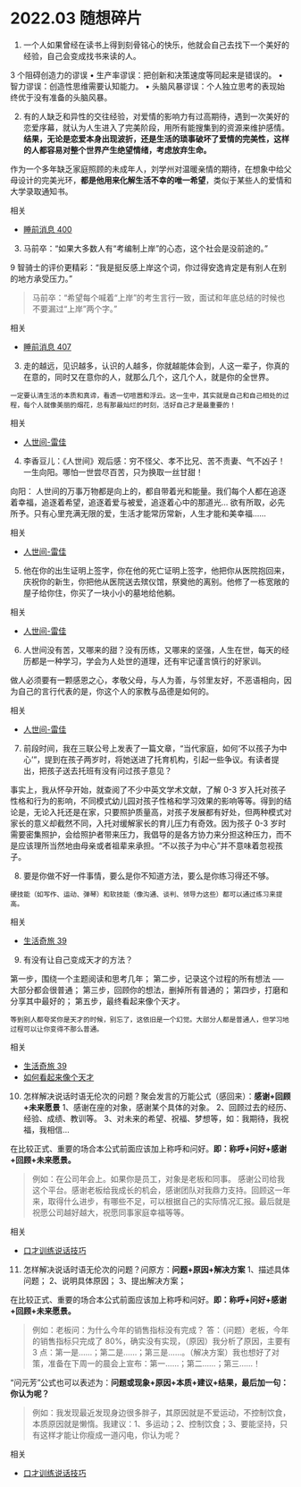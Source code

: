 # 2022.03 随想碎片

1. 一个人如果曾经在读书上得到刻骨铭心的快乐，他就会自己去找下一个美好的经验，自己会变成找书来读的人。

3 个阻碍创造力的谬误
• 生产率谬误：把创新和决策速度等同起来是错误的。
• 智力谬误：创造性思维需要认知能力。
• 头脑风暴谬误：个人独立思考的表现始终优于没有准备的头脑风暴。

2. 有的人缺乏和异性的交往经验，对爱情的影响力有过高期待，遇到一次美好的恋爱序幕，就认为人生进入了完美阶段，用所有能搜集到的资源来维护感情。**结果，无论是恋爱本身出现波折，还是生活的琐事破坏了爱情的完美性，这样的人都容易对整个世界产生绝望情绪，考虑放弃生命。**

作为一个多年缺乏家庭照顾的未成年人，刘学州对温暖亲情的期待，在想象中给父母设计的完美光环，**都是他用来化解生活不幸的唯一希望**，类似于某些人的爱情和大学录取通知书。

相关

- [睡前消息 400](https://mp.weixin.qq.com/s?__biz=MzU4MTU1NzI4Mw==&mid=2247627269&idx=2&sn=2c70681dece3b0a66ffac14d4048dbe0)

3. 马前卒：“如果大多数人有“考编制上岸”的心态，这个社会是没前途的。”

9 智骑士的评价更精彩：“我是挺反感上岸这个词，你过得安逸肯定是有别人在别的地方承受压力。”

> 马前卒：“希望每个喊着“上岸”的考生言行一致，面试和年底总结的时候也不要漏过“上岸”两个字。”

相关

- [睡前消息 407](https://mp.weixin.qq.com/s?__biz=MzU4MTU1NzI4Mw==&mid=2247627269&idx=2&sn=2c70681dece3b0a66ffac14d4048dbe0)

3. 走的越远，见识越多，认识的人越多，你就越能体会到，人这一辈子，你真的在意的，同时又在意你的人，就那么几个，这几个人，就是你的全世界。

`一定要认清生活的本质和真谛，看透一切喧嚣和浮云。这一生中，其实就是自己和自己相处的过程，每个人就像美丽的烟花，总有那最灿烂的时刻，活好自己才是最重要的！`

相关

- [人世间-雷佳](https://music.163.com/#/song?id=1915875397)

4. 李香豆儿：《人世间》观后感：穷不怪父、孝不比兄、苦不责妻、气不凶子！一生向阳。哪怕一世尝尽百苦，只为换取一丝甘甜！

向阳： 人世间的万事万物都是向上的，都自带着光和能量。我们每个人都在追逐着幸福，追逐着希望，追逐着爱与被爱，追逐着心中的那道光… 欲有所取，必先所予。只有心里充满无限的爱，生活才能常历常新，人生才能和美幸福……

相关

- [人世间-雷佳](https://music.163.com/#/song?id=1915875397)

5. 他在你的出生证明上签字，你在他的死亡证明上签字，他把你从医院抱回来，庆祝你的新生，你把他从医院送去殡仪馆，祭奠他的离别。他修了一栋宽敞的屋子给你住，你买了一块小小的墓地给他躺。

相关

- [人世间-雷佳](https://music.163.com/#/song?id=1915875397)

6. 人世间没有苦，又哪来的甜？没有历练，又哪来的坚强，人生在世，每天的经历都是一种学习，学会为人处世的道理，还有牢记谨言慎行的好家训。

做人必须要有一颗感恩之心，孝敬父母，与人为善，与邻里友好，不恶语相向，因为自己的言行代表的是，你这个人的家教与品德是如何的。

相关

- [人世间-雷佳](https://y.qq.com/n/ryqq/songDetail/0045tUPL4N0huG)

7. 前段时间，我在三联公号上发表了一篇文章，“当代家庭，如何‘不以孩子为中心’”，提到在孩子两岁时，将她送进了托育机构，引起一些争议。有读者提出，把孩子送去托班有没有问过孩子意见？

事实上，我从怀孕开始，就查阅了不少中英文学术文献，了解 0-3 岁入托对孩子性格和行为的影响，不同模式幼儿园对孩子性格和学习效果的影响等等。得到的结论是，无论入托还是在家，只要照护质量高，对孩子发展都有好处，但两种模式对家长的意义却截然不同，入托对缓解家长的育儿压力有奇效。因为孩子 0-3 岁时需要密集照护，会给照护者带来压力，我倡导的是各方协力来分担这种压力，而不是应该理所当然地由母亲或者祖辈来承担。“不以孩子为中心”并不意味着忽视孩子。

8. 要是你做不好一件事情，要么是你不知道方法，要么是你练习得还不够。

`硬技能（如写作、运动、弹琴）和软技能（像沟通、谈判、领导力这些）都可以通过练习来提高。`

相关

- [生活奇旅 39](https://weichen.zhubai.love/posts/2118068912888360960)

9. 有没有让自己变成天才的方法？

第一步，围绕一个主题阅读和思考几年；
第二步，记录这个过程的所有想法 ── 大部分都会很普通；
第三步，回顾你的想法，删掉所有普通的；
第四步，打磨和分享其中最好的；
第五步，最终看起来像个天才。

`等到别人都夸奖你是天才的时候，别忘了，这依旧是一个幻觉。大部分人都是普通人，但学习地过程可以让你变得不那么普通。`

相关

- [生活奇旅 39](https://weichen.zhubai.love/posts/2118068912888360960)
- [如何看起来像个天才](https://nitter.net/JamesClear/status/1382744776903118849)

10. 怎样解决说话时语无伦次的问题？聚会发言的万能公式（感回来）：**感谢+回顾+未来愿景**
    1、感谢在座的对象，感谢某个具体的对象。
    2、回顾过去的经历、经验、成绩、教训等。
    3、对未来的希望、祝福、梦想等，如：我期待，我祝福，我相信…

在比较正式、重要的场合本公式前面应该加上称呼和问好。**即：称呼+问好+感谢+回顾+未来愿景。**

> 例如：在公司年会上。如果你是员工，对象是老板和同事。
> 感谢公司给我这个平台。感谢老板给我成长的机会，感谢团队对我鼎力支持。回顾这一年来，取得什么进步，有哪些不足，可以根据自己的实际情况汇报。最后就是祝愿公司越好越大，祝愿同事家庭幸福等等。

相关

- [口才训练说话技巧](https://www.zhihu.com/question/30881470/answer/2285578440)

11. 怎样解决说话时语无伦次的问题？问原方：**问题+原因+解决方案**
    1、描述具体问题；
    2、说明具体原因；
    3、提出解决方案；

在比较正式、重要的场合本公式前面应该加上称呼和问好。**即：称呼+问好+感谢+回顾+未来愿景。**

> 例如：老板问：为什么今年的销售指标没有完成？
> 答：（问题）老板，今年的销售指标只完成了 80%，确实没有实现，（原因）我分析了原因，主要有 3 点：第一是……；第二是……；第三是……。（解决方案）我也想好了对策，准备在下周一的晨会上宣布：第一……；第二……；第三……！

“问元芳”公式也可以表述为：**问题或现象+原因+本质+建议+结果，最后加一句：你认为呢？**

> 例如：我发现最近发现身边很多胖子，其原因就是不爱运动，不控制饮食，本质原因就是懒惰。我建议：1、多运动；2、控制饮食；3、要能坚持，只有这样才能让你瘦成一道闪电，你认为呢？

相关

- [口才训练说话技巧](https://www.zhihu.com/question/30881470/answer/2285578440)
